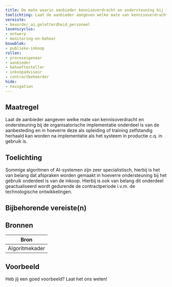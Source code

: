 ```yaml
---
title: De mate waarin aanbieder kennisoverdracht en ondersteuning bij implementatie biedt is onderdeel van de aanbesteding 
toelichting: Laat de aanbieder aangeven welke mate van kennisoverdracht en ondersteuning bij de organisatorische implementatie onderdeel is van de aanbesteding en in hoeverre deze als opleiding of training zelfstandig herhaald gebruikt kan worden na implementatie als het systeem in productie c.q. in gebruik is. 
vereiste:
- bevorder_ai_geletterdheid_personeel
levenscyclus:
- ontwerp
- monitoring-en-beheer
bouwblok:
- publieke-inkoop
rollen:
- proceseigenaar
- aanbieder
- behoeftesteller
- inkoopadviseur
- contractbeheerder
hide:
- navigation
---
```


<!-- tags -->
## Maatregel

Laat de aanbieder aangeven welke mate van kennisoverdracht en ondersteuning bij de organisatorische implementatie onderdeel is van de aanbesteding en in hoeverre deze als opleiding of training zelfstandig herhaald kan worden na implementatie als het systeem in productie c.q.
in gebruik is.


## Toelichting

Sommige algoritmen of AI-systemen zijn zeer specialistisch, hierbij is het van belang dat afspraken worden gemaakt in hoeverre ondersteuning bij het gebruik onderdeel is van de inkoop.
Hierbij is ook van belang dit onderdeel geactualiseerd wordt gedurende de contractperiode i.v.m.
de technologische ontwikkelingen.

## Bijbehorende vereiste(n)

<!-- list_vereisten_on_maatregelen_page -->

## Bronnen

| Bron                        |
|-----------------------------|
|Algoritmekader|

## Voorbeeld

Heb jij een goed voorbeeld? Laat het ons weten!


